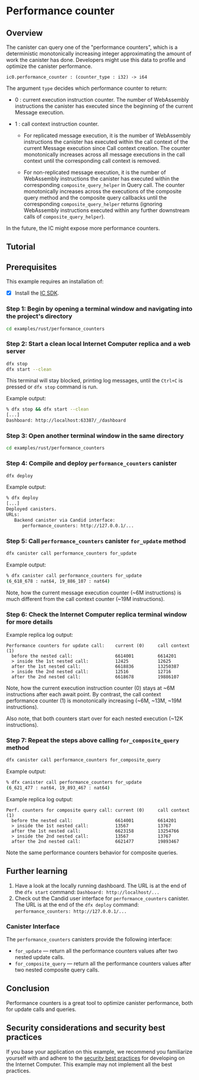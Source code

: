 # Performance counter

## Overview

The canister can query one of the "performance counters", which is a deterministic monotonically increasing integer approximating the amount of work the canister has done. Developers might use this data to profile and optimize the canister performance.

```Candid
ic0.performance_counter : (counter_type : i32) -> i64
````

The argument `type` decides which performance counter to return:

- 0 : current execution instruction counter.
      The number of WebAssembly instructions the canister has executed
      since the beginning of the current Message execution.

- 1 : call context instruction counter.

  - For replicated message execution, it is the number of WebAssembly instructions
    the canister has executed within the call context of the current Message execution
    since Call context creation. The counter monotonically increases across all message
    executions in the call context until the corresponding call context is removed.

  - For non-replicated message execution, it is the number of WebAssembly instructions
    the canister has executed within the corresponding `composite_query_helper`
    in Query call. The counter monotonically increases across the executions
    of the composite query method and the composite query callbacks
    until the corresponding `composite_query_helper` returns
    (ignoring WebAssembly instructions executed within any further downstream calls
    of `composite_query_helper`).

In the future, the IC might expose more performance counters.

## Tutorial

## Prerequisites

This example requires an installation of:

- [x] Install the [IC SDK](https://internetcomputer.org/docs/current/developer-docs/setup/install/index.mdx).

### Step 1: Begin by opening a terminal window and navigating into the project's directory

```sh
cd examples/rust/performance_counters
```

### Step 2: Start a clean local Internet Computer replica and a web server

```sh
dfx stop
dfx start --clean
```

This terminal will stay blocked, printing log messages, until the `Ctrl+C` is pressed or `dfx stop` command is run.

Example output:

```sh
% dfx stop && dfx start --clean
[...]
Dashboard: http://localhost:63387/_/dashboard
```

### Step 3: Open another terminal window in the same directory

```sh
cd examples/rust/performance_counters
```

### Step 4: Compile and deploy `performance_counters` canister

```sh
dfx deploy
```

Example output:

```sh
% dfx deploy
[...]
Deployed canisters.
URLs:
   Backend canister via Candid interface:
      performance_counters: http://127.0.0.1/...
```

### Step 5: Call `performance_counters` canister `for_update` method

```sh
dfx canister call performance_counters for_update
```

Example output:

```sh
% dfx canister call performance_counters for_update
(6_618_678 : nat64, 19_886_107 : nat64)
```

Note, how the current message execution counter (~6M instructions) is much different from the call context counter (~19M instructions).

### Step 6: Check the Internet Computer replica terminal window for more details

Example replica log output:

```text
Performance counters for update call:    current (0)     call context (1)
  before the nested call:                6614001         6614201        
  > inside the 1st nested call:          12425           12625          
  after the 1st nested call:             6618836         13250387       
  > inside the 2nd nested call:          12516           12716          
  after the 2nd nested call:             6618678         19886107       
```

Note, how the current execution instruction counter (0) stays at ~6M instructions after each await point.
By contrast, the call context performance counter (1) is monotonically increasing (~6M, ~13M, ~19M instructions).

Also note, that both counters start over for each nested execution (~12K instructions).

### Step 7: Repeat the steps above calling `for_composite_query` method

```sh
dfx canister call performance_counters for_composite_query
```

Example output:

```sh
% dfx canister call performance_counters for_update
(6_621_477 : nat64, 19_893_467 : nat64)
```

Example replica log output:

```text
Perf. counters for composite query call: current (0)     call context (1)
  before the nested call:                6614001         6614201        
  > inside the 1st nested call:          13567           13767          
  after the 1st nested call:             6623158         13254766       
  > inside the 2nd nested call:          13567           13767          
  after the 2nd nested call:             6621477         19893467 
```

Note the same performance counters behavior for composite queries.

## Further learning

1. Have a look at the locally running dashboard. The URL is at the end of the `dfx start` command: `Dashboard: http://localhost/...`
2. Check out the Candid user interface for `performance_counters` canister. The URL is at the end of the `dfx deploy` command: `performance_counters: http://127.0.0.1/...`

### Canister Interface

The `performance_counters` canisters provide the following interface:

- `for_update` &mdash; return all the performance counters values after two nested update calls.
- `for_composite_query` &mdash; return all the performance counters values after two nested composite query calls.

## Conclusion

Performance counters is a great tool to optimize canister performance, both for update calls and queries.

## Security considerations and security best practices

If you base your application on this example, we recommend you familiarize yourself with and adhere to the [security best practices](https://internetcomputer.org/docs/current/references/security/) for developing on the Internet Computer. This example may not implement all the best practices.
